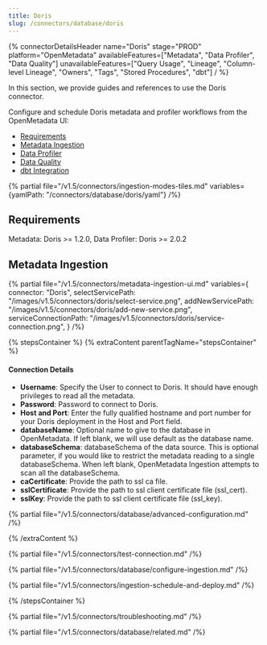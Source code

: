 ```yaml
---
title: Doris
slug: /connectors/database/doris
---
```


{% connectorDetailsHeader
name="Doris"
stage="PROD"
platform="OpenMetadata"
availableFeatures=["Metadata", "Data Profiler", "Data Quality"]
unavailableFeatures=["Query Usage", "Lineage", "Column-level Lineage", "Owners", "Tags", "Stored Procedures", "dbt"]
/ %}

In this section, we provide guides and references to use the Doris connector.

Configure and schedule Doris metadata and profiler workflows from the OpenMetadata UI:

- [Requirements](#requirements)
- [Metadata Ingestion](#metadata-ingestion)
- [Data Profiler](/connectors/ingestion/workflows/profiler)
- [Data Quality](/connectors/ingestion/workflows/data-quality)
- [dbt Integration](/connectors/ingestion/workflows/dbt)

{% partial file="/v1.5/connectors/ingestion-modes-tiles.md" variables={yamlPath: "/connectors/database/doris/yaml"} /%}

## Requirements

Metadata: Doris >= 1.2.0, Data Profiler: Doris >= 2.0.2

## Metadata Ingestion

{% partial
file="/v1.5/connectors/metadata-ingestion-ui.md"
variables={
connector: "Doris",
selectServicePath: "/images/v1.5/connectors/doris/select-service.png",
addNewServicePath: "/images/v1.5/connectors/doris/add-new-service.png",
serviceConnectionPath: "/images/v1.5/connectors/doris/service-connection.png",
}
/%}

{% stepsContainer %}
{% extraContent parentTagName="stepsContainer" %}

#### Connection Details

- **Username**: Specify the User to connect to Doris. It should have enough privileges to read all the metadata.
- **Password**: Password to connect to Doris.
- **Host and Port**: Enter the fully qualified hostname and port number for your Doris deployment in the Host and Port field.
- **databaseName**: Optional name to give to the database in OpenMetadata. If left blank, we will use default as the database name.
- **databaseSchema**: databaseSchema of the data source. This is optional parameter, if you would like to restrict the metadata reading to a single databaseSchema. When left blank, OpenMetadata Ingestion attempts to scan all the databaseSchema.
- **caCertificate**: Provide the path to ssl ca file.
- **sslCertificate**: Provide the path to ssl client certificate file (ssl_cert).
- **sslKey**: Provide the path to ssl client certificate file (ssl_key).

{% partial file="/v1.5/connectors/database/advanced-configuration.md" /%}

{% /extraContent %}

{% partial file="/v1.5/connectors/test-connection.md" /%}

{% partial file="/v1.5/connectors/database/configure-ingestion.md" /%}

{% partial file="/v1.5/connectors/ingestion-schedule-and-deploy.md" /%}

{% /stepsContainer %}

{% partial file="/v1.5/connectors/troubleshooting.md" /%}

{% partial file="/v1.5/connectors/database/related.md" /%}
